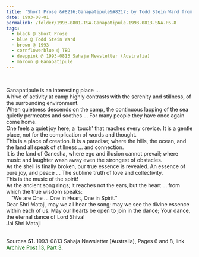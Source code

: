 ```yaml
---
title: 'Short Prose &#8216;Ganapatipule&#8217; by Todd Stein Ward from 1993-0813 Sahaja Newsletter (Australia), Pages 6 and 8'
date: 1993-08-01
permalink: /folder/1993-0801-TSW-Ganapatipule-1993-0813-SNA-P6-8
tags:
  - black @ Short Prose
  - blue @ Todd Stein Ward
  - brown @ 1993
  - cornflowerblue @ TBD
  - deeppink @ 1993-0813 Sahaja Newsletter (Australia)
  - maroon @ Ganapatipule
---
```


<br>

<p>
Ganapatipule is an interesting place ...<br>
A hive of activity at camp highly contrasts with the serenity and stillness, of the surrounding environment.<br>
When quietness descends on the camp, the continuous lapping of the sea quietly permeates and soothes ... For many people they have once again come home.<br> One feels a quiet joy here; a 'touch' that reaches every crevice. It is a gentle place, not for the complication of words and thought.<br> 
This is a place of creation. It is a paradise; where the hills, the ocean, and the land all speak of stillness ... and connection.<br>
It is the land of Ganesha, where ego and illusion cannot prevail; where music and laughter wash away even the strongest of obstacles.<br> 
As the shell is finally broken, our true essence is revealed. An essence of pure joy, and peace . . The sublime truth of love and collectivity.<br> 
This is the music of the spirit!<br> 
As the ancient song rings; it reaches not the ears, but the heart ... from which the true wisdom speaks:<br>
&emsp;"We are One ... One in Heart, One in Spirit."<br>
Dear Shri Mataji, may we all hear the song; may we see the divine essence within each of us. May our hearts be open to join in the dance; Your dance, the eternal dance of Lord Shiva!<br> 
Jai Shri Mataji <br>
</p>

<br>

<wave-list>
<list-title color="DarkSeaGreen" width="40">Sources</list-title>
  <list-item color="BlanchedAlmond"  width="280"><b>S1. </b> 1993-0813 Sahaja Newsletter (Australia), Pages 6 and 8, link <a href="https://seven-teams.github.io/archives/2023/0907"><font color="DarkGreen">Archive Post 13, Part 3</font></a>.</list-item>
</wave-list>